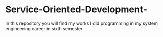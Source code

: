 # Service-Oriented-Development-
In this repository you will find my works I did programming in my system engineering career in sixth semester
